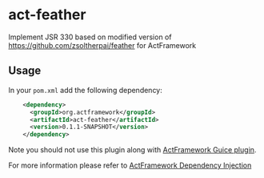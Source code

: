 # act-feather

Implement JSR 330 based on modified version of https://github.com/zsoltherpai/feather for ActFramework

## Usage

In your `pom.xml` add the following dependency:

```xml
    <dependency>
      <groupId>org.actframework</groupId>
      <artifactId>act-feather</artifactId>
      <version>0.1.1-SNAPSHOT</version>
    </dependency>
```

Note you should not use this plugin along with [ActFramework Guice plugin](https://github.com/actframework/act-guice-plugin).

For more information please refer to [ActFramework Dependency Injection](https://github.com/actframework/act-doc/blob/master/en/di.md)
